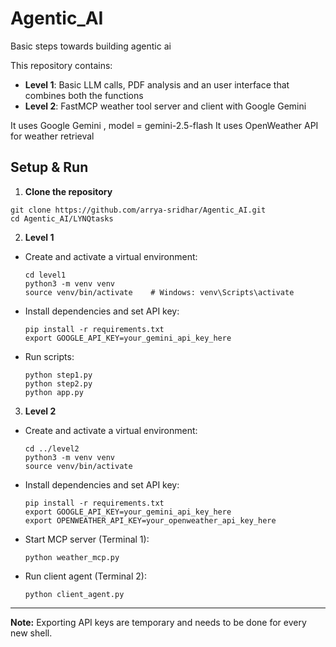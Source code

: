 # Agentic_AI
Basic steps towards building agentic ai 

This repository contains:

- **Level 1**: Basic LLM calls, PDF analysis and an user interface that combines both the functions
- **Level 2**: FastMCP weather tool server and client with Google Gemini

It uses Google Gemini , model = gemini-2.5-flash
It uses OpenWeather API for weather retrieval 

## Setup & Run

1. **Clone the repository**  
```
git clone https://github.com/arrya-sridhar/Agentic_AI.git
cd Agentic_AI/LYNQtasks
```

2. **Level 1**  
- Create and activate a virtual environment:  
  ```
  cd level1
  python3 -m venv venv
  source venv/bin/activate    # Windows: venv\Scripts\activate
  ```
- Install dependencies and set API key:  
  ```
  pip install -r requirements.txt
  export GOOGLE_API_KEY=your_gemini_api_key_here
  ```
- Run scripts:  
  ```
  python step1.py
  python step2.py
  python app.py
  ```

3. **Level 2**  
- Create and activate a virtual environment:  
  ```
  cd ../level2
  python3 -m venv venv
  source venv/bin/activate
  ```
- Install dependencies and set API key:  
  ```
  pip install -r requirements.txt
  export GOOGLE_API_KEY=your_gemini_api_key_here
  export OPENWEATHER_API_KEY=your_openweather_api_key_here
  ```
- Start MCP server (Terminal 1):  
  ```
  python weather_mcp.py
  ```
- Run client agent (Terminal 2):  
  ```
  python client_agent.py
  ```

---

**Note:** Exporting API keys are temporary and needs to be done for every new shell.
